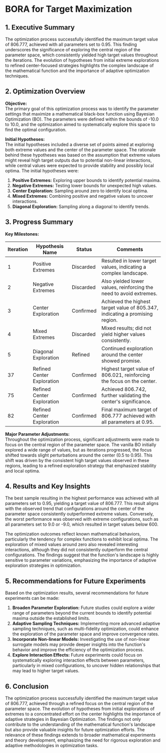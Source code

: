# BORA for Target Maximization 

## 1. Executive Summary

The optimization process successfully identified the maximum target value of 806.777, achieved with all parameters set to 0.95. This finding underscores the significance of exploring the central region of the parameter space, which consistently yielded high target values throughout the iterations. The evolution of hypotheses from initial extreme explorations to refined center-focused strategies highlights the complex landscape of the mathematical function and the importance of adaptive optimization techniques.

## 2. Optimization Overview

**Objective:**  
The primary goal of this optimization process was to identify the parameter settings that maximize a mathematical black-box function using Bayesian Optimization (BO). The parameters were defined within the bounds of -10.0 to 10.0, and the optimization aimed to systematically explore this space to find the optimal configuration.

**Initial Hypotheses:**  
The initial hypotheses included a diverse set of points aimed at exploring both extreme values and the center of the parameter space. The rationale behind these hypotheses was based on the assumption that extreme values might reveal high target outputs due to potential non-linear interactions, while central values were expected to provide stability and possibly local optima. The initial hypotheses were:

1. **Positive Extremes:** Exploring upper bounds to identify potential maxima.
2. **Negative Extremes:** Testing lower bounds for unexpected high values.
3. **Center Exploration:** Sampling around zero to identify local optima.
4. **Mixed Extremes:** Combining positive and negative values to uncover interactions.
5. **Diagonal Exploration:** Sampling along a diagonal to identify trends.

## 3. Progress Summary

**Key Milestones:**

| Iteration | Hypothesis Name                     | Status         | Comments                                                                 |
|-----------|-------------------------------------|----------------|--------------------------------------------------------------------------|
| 1         | Positive Extremes                   | Discarded      | Resulted in lower target values, indicating a complex landscape.        |
| 2         | Negative Extremes                   | Discarded      | Also yielded lower values, reinforcing the need to avoid extremes.      |
| 3         | Center Exploration                  | Confirmed      | Achieved the highest target value of 805.347, indicating a promising region. |
| 4         | Mixed Extremes                      | Discarded      | Mixed results; did not yield higher values consistently.                |
| 5         | Diagonal Exploration                | Refined        | Continued exploration around the center showed promise.                 |
| 37        | Refined Center Exploration          | Confirmed      | Highest target value of 806.021, reinforcing the focus on the center.  |
| 75        | Refined Center Exploration          | Confirmed      | Achieved 806.742, further validating the center's significance.         |
| 82        | Refined Center Exploration          | Confirmed      | Final maximum target of 806.777 achieved with all parameters at 0.95.  |

**Major Parameter Adjustments:**  
Throughout the optimization process, significant adjustments were made to focus on the central region of the parameter space. The vanilla BO initially explored a wide range of values, but as iterations progressed, the focus shifted towards slight perturbations around the center (0.5 to 0.95). This shift was driven by the consistent high target values observed in these regions, leading to a refined exploration strategy that emphasized stability and local optima.

## 4. Results and Key Insights

The best sample resulting in the highest performance was achieved with all parameters set to 0.95, yielding a target value of 806.777. This result aligns with the observed trend that configurations around the center of the parameter space consistently outperformed extreme values. Conversely, the worst performance was observed with extreme configurations, such as all parameters set to 9.0 or -9.0, which resulted in target values below 600.

The optimization outcomes reflect known mathematical behaviors, particularly the tendency for complex functions to exhibit local optima. The exploration of mixed values around zero also revealed interesting interactions, although they did not consistently outperform the central configurations. The findings suggest that the function's landscape is highly sensitive to parameter variations, emphasizing the importance of adaptive exploration strategies in optimization.

## 5. Recommendations for Future Experiments

Based on the optimization results, several recommendations for future experiments can be made:

1. **Broaden Parameter Exploration:** Future studies could explore a wider range of parameters beyond the current bounds to identify potential maxima outside the established limits.
2. **Adaptive Sampling Techniques:** Implementing more advanced adaptive sampling techniques, such as multi-fidelity optimization, could enhance the exploration of the parameter space and improve convergence rates.
3. **Incorporate Non-linear Models:** Investigating the use of non-linear surrogate models may provide deeper insights into the function's behavior and improve the efficiency of the optimization process.
4. **Explore Interaction Effects:** Future experiments could focus on systematically exploring interaction effects between parameters, particularly in mixed configurations, to uncover hidden relationships that may lead to higher target values.

## 6. Conclusion

The optimization process successfully identified the maximum target value of 806.777, achieved through a refined focus on the central region of the parameter space. The evolution of hypotheses from initial explorations of extremes to a concentrated effort on the center highlights the importance of adaptive strategies in Bayesian Optimization. The findings not only contribute to the understanding of the mathematical function's landscape but also provide valuable insights for future optimization efforts. The relevance of these findings extends to broader mathematical experiments and theory development, emphasizing the need for rigorous exploration and adaptive methodologies in optimization tasks.